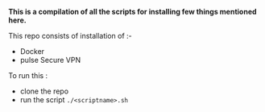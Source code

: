 **This is a compilation of all the scripts for installing few things mentioned here.** 



This repo consists of installation of :- 

- Docker
- pulse Secure VPN



To run this :

- clone the repo 
- run the script `./<scriptname>.sh`

